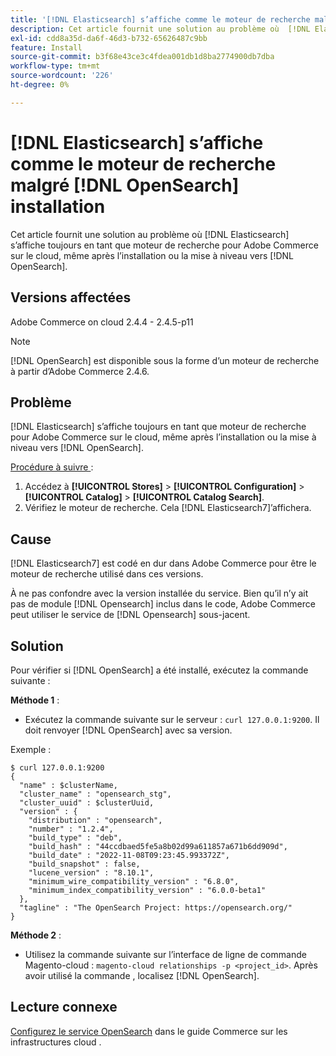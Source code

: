 ```yaml
---
title: '[!DNL Elasticsearch] s’affiche comme le moteur de recherche malgré  [!DNL OpenSearch] ’installation'
description: Cet article fournit une solution au problème où  [!DNL Elasticsearch]  s’affiche toujours comme moteur de recherche pour Adobe Commerce sur le cloud, même après l’installation ou la mise à niveau vers  [!DNL OpenSearch].
exl-id: cdd8a35d-da6f-46d3-b732-65626487c9bb
feature: Install
source-git-commit: b3f68e43ce3c4fdea001db1d8ba2774900db7dba
workflow-type: tm+mt
source-wordcount: '226'
ht-degree: 0%

---
```


# [!DNL Elasticsearch] s’affiche comme le moteur de recherche malgré [!DNL OpenSearch] installation

Cet article fournit une solution au problème où [!DNL Elasticsearch] s’affiche toujours en tant que moteur de recherche pour Adobe Commerce sur le cloud, même après l’installation ou la mise à niveau vers [!DNL OpenSearch].

## Versions affectées

Adobe Commerce on cloud 2.4.4 - 2.4.5-p11

>[!NOTE]
>
>[!DNL OpenSearch] est disponible sous la forme d’un moteur de recherche à partir d’Adobe Commerce 2.4.6.

## Problème

[!DNL Elasticsearch] s’affiche toujours en tant que moteur de recherche pour Adobe Commerce sur le cloud, même après l’installation ou la mise à niveau vers [!DNL OpenSearch].

<u>Procédure à suivre </u> :

1. Accédez à **[!UICONTROL Stores]** > **[!UICONTROL Configuration]** > **[!UICONTROL Catalog]** > **[!UICONTROL Catalog Search]**.
1. Vérifiez le moteur de recherche. Cela [!DNL Elasticsearch7]’affichera.

## Cause

[!DNL Elasticsearch7] est codé en dur dans Adobe Commerce pour être le moteur de recherche utilisé dans ces versions.

À ne pas confondre avec la version installée du service. Bien qu’il n’y ait pas de module [!DNL Opensearch] inclus dans le code, Adobe Commerce peut utiliser le service de [!DNL Opensearch] sous-jacent.

## Solution

Pour vérifier si [!DNL OpenSearch] a été installé, exécutez la commande suivante :

**Méthode 1** :

* Exécutez la commande suivante sur le serveur : `curl 127.0.0.1:9200`. Il doit renvoyer [!DNL OpenSearch] avec sa version.

Exemple :

```
$ curl 127.0.0.1:9200
{
  "name" : $clusterName,
  "cluster_name" : "opensearch_stg",
  "cluster_uuid" : $clusterUuid,
  "version" : {
    "distribution" : "opensearch",
    "number" : "1.2.4",
    "build_type" : "deb",
    "build_hash" : "44ccdbaed5fe5a8b02d99a611857a671b6dd909d",
    "build_date" : "2022-11-08T09:23:45.993372Z",
    "build_snapshot" : false,
    "lucene_version" : "8.10.1",
    "minimum_wire_compatibility_version" : "6.8.0",
    "minimum_index_compatibility_version" : "6.0.0-beta1"
  },
  "tagline" : "The OpenSearch Project: https://opensearch.org/"
}
```

**Méthode 2** :

* Utilisez la commande suivante sur l’interface de ligne de commande Magento-cloud : `magento-cloud relationships -p <project_id>`. Après avoir utilisé la commande , localisez [!DNL OpenSearch].

## Lecture connexe

[Configurez le service OpenSearch](https://experienceleague.adobe.com/docs/commerce-cloud-service/user-guide/configure/service/opensearch.html) dans le guide Commerce sur les infrastructures cloud .
